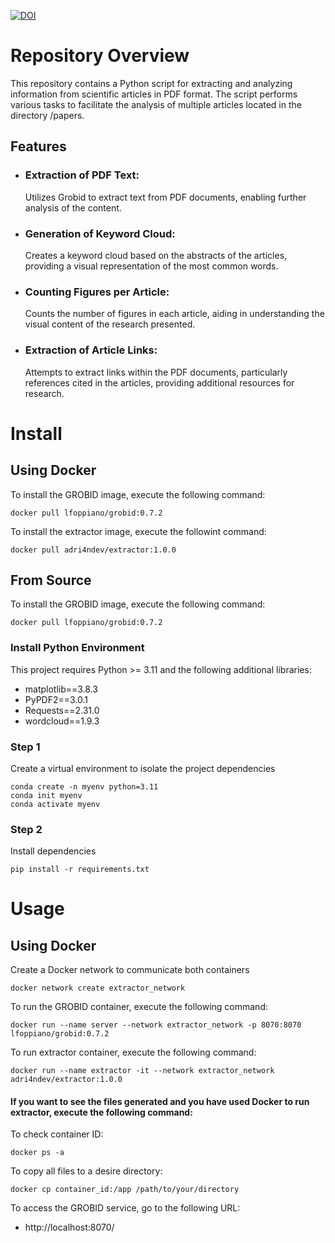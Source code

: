 [![DOI](https://zenodo.org/badge/DOI/10.5281/zenodo.10651048.svg)](https://doi.org/10.5281/zenodo.10651048)

# Repository Overview

This repository contains a Python script for extracting and analyzing information from scientific articles in PDF format. The script performs various tasks to facilitate the analysis of multiple articles located in the directory /papers.

## Features
- ### Extraction of PDF Text: 
    Utilizes Grobid to extract text from PDF documents, enabling further analysis of the content.
- ### Generation of Keyword Cloud: 
    Creates a keyword cloud based on the abstracts of the articles, providing a visual representation of the most common words.
- ### Counting Figures per Article: 
    Counts the number of figures in each article, aiding in understanding the visual content of the research presented.
- ### Extraction of Article Links: 
    Attempts to extract links within the PDF documents, particularly references cited in the articles, providing additional resources for research.

# Install
## Using Docker
To install the GROBID image, execute the following command:

    docker pull lfoppiano/grobid:0.7.2

To install the extractor image, execute the followint command:

    docker pull adri4ndev/extractor:1.0.0


## From Source
To install the GROBID image, execute the following command:

    docker pull lfoppiano/grobid:0.7.2


### Install Python Environment
This project requires Python >= 3.11 and the following additional libraries:
- matplotlib==3.8.3
- PyPDF2==3.0.1
- Requests==2.31.0
- wordcloud==1.9.3

### Step 1
Create a virtual environment to isolate the project dependencies

    conda create -n myenv python=3.11
    conda init myenv
    conda activate myenv


### Step 2
Install dependencies

    pip install -r requirements.txt


# Usage
## Using Docker
Create a Docker network to communicate both containers

    docker network create extractor_network

To run the GROBID container, execute the following command: 

    docker run --name server --network extractor_network -p 8070:8070 lfoppiano/grobid:0.7.2

To run extractor container, execute the following command:

    docker run --name extractor -it --network extractor_network adri4ndev/extractor:1.0.0


#### If you want to see the files generated and you have used Docker to run extractor, execute the following command:

To check container ID:

    docker ps -a

To copy all files to a desire directory:

    docker cp container_id:/app /path/to/your/directory


To access the GROBID service, go to the following URL:
- http://localhost:8070/
